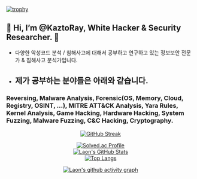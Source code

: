 [![trophy](https://github-profile-trophy.vercel.app/?username=KaztoRay&theme=algolia&column=10)](https://github.com/Luon/)

## 💫 Hi, I’m @KaztoRay, White Hacker & Security Researcher. 💫 

- 다양한 악성코드 분석 / 침해사고에 대해서 공부하고 연구하고 있는 정보보안 전문가 & 침해사고 분석가입니다.

- ## 제가 공부하는 분야들은 아래와 같습니다.
 
### Reversing, Malware Analysis, Forensic(OS, Memory, Cloud, Registry, OSINT, ...), MITRE ATT&CK Analysis, Yara Rules, Kernel Analysis, Game Hacking, Hardware Hacking, System Fuzzing, Malware Fuzzing, C&C Hacking, Cryptography.

<div align = "center">

[![GitHub Streak](https://github-readme-streak-stats.herokuapp.com/?user=KaztoRay&theme=holi-theme)](https://git.io/streak-stats)

[![Solved.ac Profile](http://mazassumnida.wtf/api/v2/generate_badge?boj=dsph9245)](https://solved.ac/dsph9245) <br/>
[![Laon's GitHub Stats](https://github-readme-stats.vercel.app/api?username=KaztoRay&hide=contribs,prs&show_icons=true&theme=ambient_gradient)](https://github.com/anuraghazra/github-readme-stats)
<br>
[![Top Langs](https://github-readme-stats.vercel.app/api/top-langs/?username=KaztoRay&langs_count=10&hide=contribs,prs&show_icons=true&theme=ambient_gradient)](https://github.com/anuraghazra/github-readme-stats)

[![Laon's github activity graph](https://github-readme-activity-graph.vercel.app/graph?username=KaztoRay&theme=react-dark&border=true)](https://github.com/ashutosh00710/github-readme-activity-graph)

</div>
 
 
